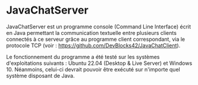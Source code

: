 # JavaChatServer

JavaChatServer est un programme console (Command Line Interface) écrit en Java permettant la communication textuelle entre plusieurs clients connectés à ce serveur grâce au programme client correspondant, via le protocole TCP (voir : https://github.com/DevBlocks42/JavaChatClient).

Le fonctionnement du programme a été testé sur les systèmes d'exploitations suivants : Ubuntu 22.04 (Desktop & Live Server) et Windows 10. Néanmoins, celui-ci devrait pouvoir être exécuté sur n'importe quel système disposant de Java.

